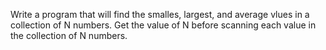 Write a program that will find the smalles, largest, and average vlues in
a collection of N numbers. Get the value of N before scanning each value
in the collection of N numbers.
